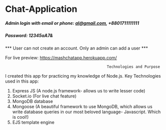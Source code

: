 # Chat-Application

##### Admin login with email or phone: al@gmail.com, +8801711111111
##### Password: 12345aA7&

*** User can not create an account. Only an admin can add a user ***  

For live preview: https://mashchatapp.herokuapp.com/

                                                  Technologies and Purpose
I created this app for practicing my knowledge of Node.js. Key Technologies used in this app: 
1. Express JS (A node.js framework- allows us to write lesser code)
2. Socket.io (For live chat feature)
3. MongoDB database
4. Mongoose (A beautiful framework to use MongoDB, which allows us write database queries in our most beloved language- Javascript. Which is cool!)
5. EJS template engine
